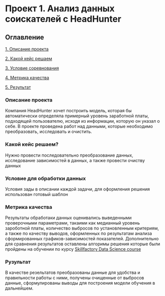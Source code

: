 # Проект 1. Анализ данных соискателей с HeadHunter


## Оглавление
[1. Описание проекта](https://github.com/Nikolayf11/nikolas/tree/main/project_1/README.md#Описание-проекта)

[2. Какой кейс решаем](https://github.com/Nikolayf11/nikolas/tree/main/project_1/README.md#Какой-кейс-решаем?)

[3. Условие соревнования](https://github.com/Nikolayf11/nikolas/tree/main/project_1/README.md#Условие-соревнования)

[4. Метрика качества](https://github.com/Nikolayf11/nikolas/tree/main/project_1/README.md#Метрика-качества)

[5. Результат](https://github.com/Nikolayf11/nikolas/tree/main/project_1/README.md#Результат)

### Описание проекта
Компания HeadHunter хочет построить модель, которая бы автоматически определяла примерный уровень заработной платы, подходящей пользователю, исходя из информации, которую он указал о себе. В проекте проведена работ над данными, которые необходимо преобразовать, исследовать и очистить.

### Какой кейс решаем?
Нужно провести последовательно преобразование данных, исследование зависимостей в данных, а также провести очиству данных

### Условие для обработки данных
Условия зады в описании каждой задачи, для оформления решения использован готовый шаблон

### Метрика качества
Результаты обработаки данных оценивались выведенными проверочными параметрами, такаими как медианный уровень зароботной платы, количество выбросов по установленным критериям, а также по качеству выводов, оформленных по результатам анализа сформированных графиков-зависимостей показателей.
Дополнительно для сравнения результатов оставлены алгоримы решения которые были пройдены на обучении по курсу [Skillfactory Data Science course](https://skillfactory.ru/data-scientisr)

### Рузультат

В качестве резельтатов преобразованы данные для удобства и правильности работы с ними, получены очищенные от выбросов данные, сформулированы выводы для построения модели обучения в дальнейшем.


